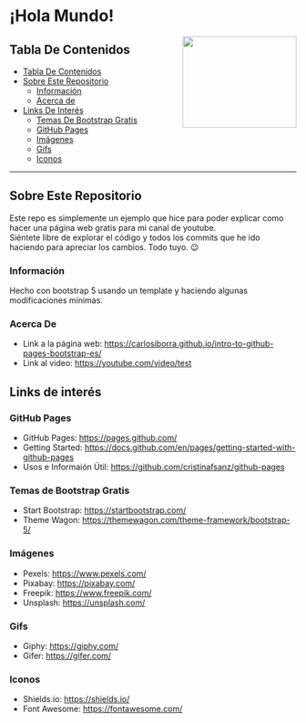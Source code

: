 <!-- Hello World! This is Carlos Iborra's (@carlosiborra) -->

# ¡Hola Mundo!

<a href = "url"><img src = "https://media.giphy.com/media/MRmLAJ7QWiV2LcqJrh/giphy.gif" align="right" width="200" height="160"></a>

## Tabla De Contenidos
* [Tabla De Contenidos](#tabla-de-contenidos) 
* [Sobre Este Repositorio](#sobre-este-repositorio)
  - [Información](#información)
  - [Acerca de](#acerca-de)
* [Links De Interés](#links-de-interés)
  - [Temas De Bootstrap Gratis](#temas-de-bootstrap-gratis)
  - [GitHub Pages](#github-pages)
  - [Imágenes](#imágenes)
  - [Gifs](#gifs)
  - [Iconos](#iconos)

<hr>

## Sobre Este Repositorio

Este repo es simplemente un ejemplo que hice para poder explicar como hacer una página web gratis para mi canal de youtube. <br>
Siéntete libre de explorar el código y todos los commits que he ido haciendo para apreciar los cambios. Todo tuyo. :wink:

  ### Información
  Hecho con bootstrap 5 usando un template y haciendo algunas modificaciones mínimas.
  
  ### Acerca De
  * Link a la página web: https://carlosiborra.github.io/intro-to-github-pages-bootstrap-es/ <br>
  * Link al video: https://youtube.com/video/test


## Links de interés
   
  
  
  ### GitHub Pages
  * GitHub Pages: https://pages.github.com/
  * Getting Started: https://docs.github.com/en/pages/getting-started-with-github-pages
  * Usos e Informaión Útil: https://github.com/cristinafsanz/github-pages
  
  ### Temas de Bootstrap Gratis
  * Start Bootstrap: https://startbootstrap.com/
  * Theme Wagon: https://themewagon.com/theme-framework/bootstrap-5/
  
  ### Imágenes
  * Pexels: https://www.pexels.com/
  * Pixabay: https://pixabay.com/
  * Freepik: https://www.freepik.com/
  * Unsplash: https://unsplash.com/
  
  ### Gifs
  * Giphy: https://giphy.com/
  * Gifer: https://gifer.com/
  
  ### Iconos
  * Shields.io: https://shields.io/
  * Font Awesome: https://fontawesome.com/
